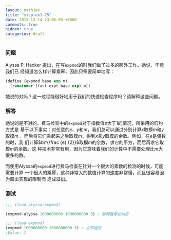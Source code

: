 ```yaml
---
layout: mathjax
title: "sicp-ex1-25"
date: 2015-12-14 23:06:00 +0800
comments: true
hidden: true
categories: draft
---
```


### 问题

Alyssa P. Hacker 提出，在写`expmod`的时我们做了过多的额外工作。她说，毕竟我们已
经知道怎么样计算乘幂，因此只需要简单地写：

``` scheme
(define (expmod base exp m)
  (remainder (fast-expt base exp) m))
```

她说的对吗？这一过程能很好地用于我们的快速检查程序吗？请解释这些问题。

### 解答

她说的是不对的。费马检查中的`expmod`对于指数值$e$大于1的情况，所采用的归约方式是
基于以下事实：对任意的$x$、$y$和$m$，我们总可以通过分别计算$x$取模$m$和$y$取模$m$
，而后将它们乘起来之后取模$m$，得到$x$乘$y$取模的余数。例如，在$e$是偶数的时，我
们计算$b\^{\frac {e} {2}}$取模$m$的余数，求它的平方，而后再求它取模$m$的余数。这
种技术非常有用，因为它意味着我们的计算中不需要处理比$m$大很多的数。

而使用Alyssa的`expmod`进行费马检查在针对一个很大的素数的检测的时候，可能需要计算
一个很大的乘幂，这种非常大的数值计算的速度非常慢，而且很容易因为超出实现的限制而
造成溢出。

### 测试

``` scheme
;;; (load alyssa-expmod)

(expmod-alyssa 1000000000 1000000000 3) ; 解释器停止响应

;;; (load expmod)
(expmod 1000000000 1000000000 3) ; 立即返回
;Value: 1
```
